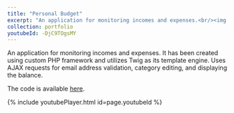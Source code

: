 ```yaml
---
title: "Personal Budget"
excerpt: "An application for monitoring incomes and expenses.<br/><img src='/images/500x300.png'>"
collection: portfolio
youtubeId: -DjC9TOgsMY
---
```


An application for monitoring incomes and expenses. It has been created using custom PHP framework and utilizes Twig as its template engine. Uses AJAX requests for email address validation, category editing, and displaying the balance.

The code is available [here](https://github.com/petrzmax/Personal-Budget-MVC).

{% include youtubePlayer.html id=page.youtubeId %}
